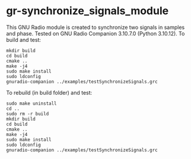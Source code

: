 # gr-synchronize_signals_module
This GNU Radio module is created to synchronize two signals in samples and phase.
Tested on GNU Radio Companion 3.10.7.0 (Python 3.10.12).
To build and test:
```
mkdir build 
cd build 
cmake .. 
make -j4 
sudo make install 
sudo ldconfig
gnuradio-companion ../examples/testSynchronizeSignals.grc
```


To rebuild (in build folder) and test:
```
sudo make uninstall
cd ..
sudo rm -r build
mkdir build 
cd build 
cmake .. 
make -j4 
sudo make install 
sudo ldconfig
gnuradio-companion ../examples/testSynchronizeSignals.grc
```
